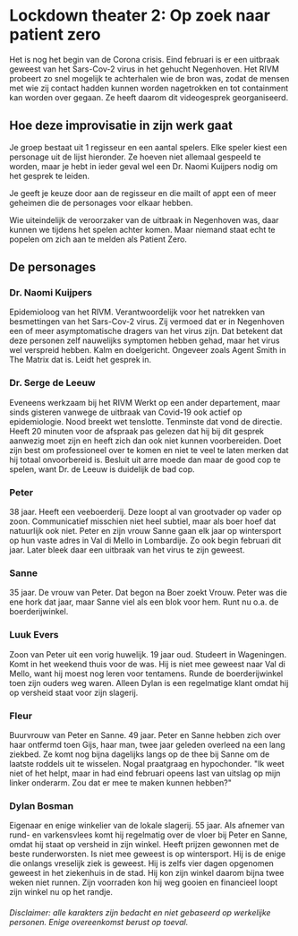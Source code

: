 # Lockdown theater 2: Op zoek naar patient zero
Het is nog het begin van de Corona crisis. Eind februari is er een uitbraak geweest van het Sars-Cov-2 virus in het gehucht Negenhoven. Het RIVM probeert zo snel mogelijk te achterhalen wie de bron was, zodat de mensen met wie zij contact hadden kunnen worden nagetrokken en tot containment kan worden over gegaan. Ze heeft daarom dit videogesprek georganiseerd.

## Hoe deze improvisatie in zijn werk gaat
Je groep bestaat uit 1 regisseur en een aantal spelers. Elke speler kiest een personage uit de lijst hieronder. Ze hoeven niet allemaal gespeeld te worden, maar je hebt in ieder geval wel een Dr. Naomi Kuijpers nodig om het gesprek te leiden. 

Je geeft je keuze door aan de regisseur en die mailt of appt een of meer geheimen die de personages voor elkaar hebben. 

Wie uiteindelijk de veroorzaker van de uitbraak in Negenhoven was, daar kunnen we tijdens het spelen achter komen. Maar niemand staat echt te popelen om zich aan te melden als Patient Zero.


## De personages

### Dr. Naomi Kuijpers
Epidemioloog van het RIVM. Verantwoordelijk voor het natrekken van besmettingen van het Sars-Cov-2 virus. Zij vermoed dat er in Negenhoven een of meer asymptomatische dragers van het virus zijn. Dat betekent dat deze personen zelf nauwelijks symptomen hebben gehad, maar het virus wel verspreid hebben.
Kalm en doelgericht. Ongeveer zoals Agent Smith in The Matrix dat is.
Leidt het gesprek in.

### Dr. Serge de Leeuw
Eveneens werkzaam bij het RIVM
Werkt op een ander departement, maar sinds gisteren vanwege de uitbraak van Covid-19 ook actief op epidemiologie. Nood breekt wet tenslotte. Tenminste dat vond de directie.
Heeft 20 minuten voor de afspraak pas gelezen dat hij bij dit gesprek aanwezig moet zijn en heeft zich dan ook niet kunnen voorbereiden.
Doet zijn best om professioneel over te komen en niet te veel te laten merken dat hij totaal onvoorbereid is.
Besluit uit arre moede dan maar de good cop te spelen, want Dr. de Leeuw is duidelijk de bad cop.

### Peter
38 jaar. Heeft een veeboerderij. Deze loopt al van grootvader op vader op zoon.
Communicatief misschien niet heel subtiel, maar als boer hoef dat natuurlijk ook niet.
Peter en zijn vrouw Sanne gaan elk jaar op wintersport op hun vaste adres in Val di Mello in Lombardije. Zo ook begin februari dit jaar. Later bleek daar een uitbraak van het virus te zijn geweest.

### Sanne
35 jaar. De vrouw van Peter. Dat begon na Boer zoekt Vrouw. Peter was die ene hork dat jaar, maar Sanne viel als een blok voor hem. Runt nu o.a. de boerderijwinkel.

### Luuk Evers
Zoon van Peter uit een vorig huwelijk. 19 jaar oud.
Studeert in Wageningen. Komt in het weekend thuis voor de was. Hij is niet mee geweest naar Val di Mello, want hij moest nog leren voor tentamens. Runde de boerderijwinkel toen zijn ouders weg waren. Alleen Dylan is een regelmatige klant omdat hij op versheid staat voor zijn slagerij.

### Fleur
Buurvrouw van Peter en Sanne. 49 jaar.
Peter en Sanne hebben zich over haar ontfermd toen Gijs, haar man, twee jaar geleden overleed na een lang ziekbed.
Ze komt nog bijna dagelijks langs op de thee bij Sanne om de laatste roddels uit te wisselen.
Nogal praatgraag en hypochonder. 
"Ik weet niet of het helpt, maar in had eind februari opeens last van uitslag op mijn linker onderarm. Zou dat er mee te maken kunnen hebben?"

### Dylan Bosman
Eigenaar en enige winkelier van de lokale slagerij. 55 jaar. Als afnemer van rund- en varkensvlees komt hij regelmatig over de vloer bij Peter en Sanne, omdat hij staat op versheid in zijn winkel. Heeft prijzen gewonnen met de beste runderworsten.
Is niet mee geweest is op wintersport. 
Hij is de enige die onlangs vreselijk ziek is geweest. Hij is zelfs vier dagen opgenomen geweest in het ziekenhuis in de stad. Hij kon zijn winkel daarom bijna twee weken niet runnen. Zijn voorraden kon hij weg gooien en financieel loopt zijn winkel nu op het randje.


######  Disclaimer: alle karakters zijn bedacht en niet gebaseerd op werkelijke personen. Enige overeenkomst berust op toeval.
